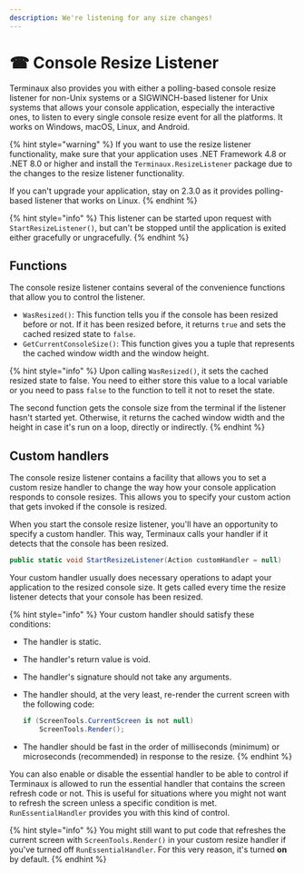 ```yaml
---
description: We're listening for any size changes!
---
```


# ☎ Console Resize Listener

Terminaux also provides you with either a polling-based console resize listener for non-Unix systems or a SIGWINCH-based listener for Unix systems that allows your console application, especially the interactive ones, to listen to every single console resize event for all the platforms. It works on Windows, macOS, Linux, and Android.

{% hint style="warning" %}
If you want to use the resize listener functionality, make sure that your application uses .NET Framework 4.8 or .NET 8.0 or higher and install the `Terminaux.ResizeListener` package due to the changes to the resize listener functionality.

If you can't upgrade your application, stay on 2.3.0 as it provides polling-based listener that works on Linux.
{% endhint %}

{% hint style="info" %}
This listener can be started upon request with `StartResizeListener()`, but can't be stopped until the application is exited either gracefully or ungracefully.
{% endhint %}

## Functions

The console resize listener contains several of the convenience functions that allow you to control the listener.

* `WasResized()`: This function tells you if the console has been resized before or not. If it has been resized before, it returns `true` and sets the cached resized state to `false`.
* `GetCurrentConsoleSize()`: This function gives you a tuple that represents the cached window width and the window height.

{% hint style="info" %}
Upon calling `WasResized()`, it sets the cached resized state to false. You need to either store this value to a local variable or you need to pass `false` to the function to tell it not to reset the state.

The second function gets the console size from the terminal if the listener hasn't started yet. Otherwise, it returns the cached window width and the height in case it's run on a loop, directly or indirectly.
{% endhint %}

## Custom handlers

The console resize listener contains a facility that allows you to set a custom resize handler to change the way how your console application responds to console resizes. This allows you to specify your custom action that gets invoked if the console is resized.

When you start the console resize listener, you'll have an opportunity to specify a custom handler. This way, Terminaux calls your handler if it detects that the console has been resized.

```csharp
public static void StartResizeListener(Action customHandler = null)
```

Your custom handler usually does necessary operations to adapt your application to the resized console size. It gets called every time the resize listener detects that your console has been resized.

{% hint style="info" %}
Your custom handler should satisfy these conditions:

* The handler is static.
* The handler's return value is void.
* The handler's signature should not take any arguments.
*   The handler should, at the very least, re-render the current screen with the following code:

    ```csharp
    if (ScreenTools.CurrentScreen is not null)
        ScreenTools.Render();
    ```
* The handler should be fast in the order of milliseconds (minimum) or microseconds (recommended) in response to the resize.
{% endhint %}

You can also enable or disable the essential handler to be able to control if Terminaux is allowed to run the essential handler that contains the screen refresh code or not. This is useful for situations where you might not want to refresh the screen unless a specific condition is met. `RunEssentialHandler` provides you with this kind of control.

{% hint style="info" %}
You might still want to put code that refreshes the current screen with `ScreenTools.Render()` in your custom resize handler if you've turned off `RunEssentialHandler`. For this very reason, it's turned **on** by default.
{% endhint %}
